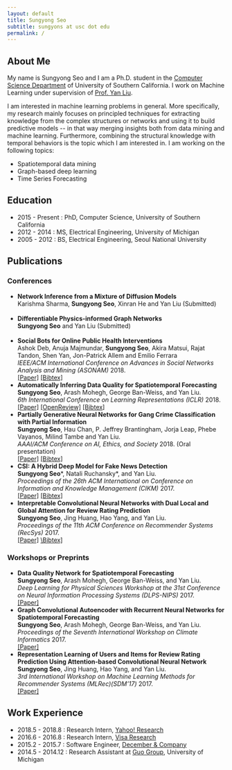```yaml
---
layout: default
title: Sungyong Seo
subtitle: sungyons at usc dot edu
permalink: /
---
```



## About Me
My name is Sungyong Seo and I am a Ph.D. student in the
[Computer Science Department](http://www.cs.usc.edu/)
of University of Southern California. I work on Machine Learning under supervision of
[Prof. Yan Liu](http://melady.usc.edu ).

I am interested in machine learning problems in general.
More specifically, my research mainly focuses on principled techniques for extracting knowledge from the complex structures or networks and using it to build predictive models -- in that way merging insights both from data mining and machine learning. Furthermore, combining the structural knowledge with temporal behaviors is the topic which I am interested in. I am working on the following topics:
* Spatiotemporal data mining
* Graph-based deep learning
* Time Series Forecasting

## Education
- 2015 - Present : PhD, Computer Science, University of Southern California
- 2012 - 2014 : MS, Electrical Engineering, University of Michigan
- 2005 - 2012 : BS, Electrical Engineering, Seoul National University

## Publications
### Conferences
- **Network Inference from a Mixture of Diffusion Models**<br>
Karishma Sharma, **Sungyong Seo**, Xinran He and Yan Liu (Submitted) <br><br>
- **Differentiable Physics-informed Graph Networks**<br>
**Sungyong Seo** and Yan Liu (Submitted) <br><br>
- **Social Bots for Online Public Health Interventions**<br/>
Ashok Deb, Anuja Majmundar, **Sungyong Seo**, Akira Matsui, Rajat Tandon, Shen Yan, Jon-Patrick Allem and Emilio Ferrara <br/>
*IEEE/ACM International Conference on Advances in Social Networks Analysis and Mining (ASONAM)* 2018.<br>
[\[Paper\]](https://arxiv.org/abs/1804.07886) [\[Bibtex\]](https://raw.githubusercontent.com/sungyongs/sungyongs.github.io/master/bibtex/deb2018social)
- **Automatically Inferring Data Quality for Spatiotemporal Forecasting**<br>
**Sungyong Seo**, Arash Mohegh, George Ban-Weiss, and Yan Liu.<br>
*6th International Conference on Learning Representations (ICLR)* 2018.<br>
[\[Paper\]](https://openreview.net/forum?id=ByJIWUnpW) [\[OpenReview\]](https://openreview.net/forum?id=ByJIWUnpW) [\[Bibtex\]](https://raw.githubusercontent.com/sungyongs/sungyongs.github.io/master/bibtex/seo2018automatically)
- **Partially Generative Neural Networks for Gang Crime Classification with Partial Information**<br>
**Sungyong Seo**, Hau Chan, P. Jeffrey Brantingham, Jorja Leap, Phebe Vayanos, Milind Tambe and Yan Liu.<br>
*AAAI/ACM Conference on AI, Ethics, and Society* 2018. (Oral presentation)<br>
[\[Paper\]](https://pdfs.semanticscholar.org/b00d/c595d1e947b932e48223273bc21ce985bd5b.pdf) [\[Bibtex\]](https://raw.githubusercontent.com/sungyongs/sungyongs.github.io/master/bibtex/seo2018partially)
- **CSI: A Hybrid Deep Model for Fake News Detection**<br>
**Sungyong Seo**\*, Natali Ruchansky\*, and Yan Liu.<br>
*Proceedings of the 26th ACM International on Conference on Information and Knowledge Management (CIKM)* 2017.<br>
[\[Paper\]](https://dl.acm.org/citation.cfm?id=3132877) [\[Bibtex\]](https://raw.githubusercontent.com/sungyongs/sungyongs.github.io/master/bibtex/ruchansky2017csi)
- **Interpretable Convolutional Neural Networks with Dual Local and Global Attention for Review Rating Prediction**<br>
**Sungyong Seo**, Jing Huang, Hao Yang, and Yan Liu.<br>
*Proceedings of the 11th ACM Conference on Recommender Systems (RecSys)* 2017.<br>
[\[Paper\]](https://dl.acm.org/citation.cfm?id=3109890) [\Bibtex\]](https://raw.githubusercontent.com/sungyongs/sungyongs.github.io/master/bibtex/seo2017interpretable)

### Workshops or Preprints
- **Data Quality Network for Spatiotemporal Forecasting**<br>
**Sungyong Seo**, Arash Mohegh, George Ban-Weiss, and Yan Liu.<br>
*Deep Learning for Physical Sciences Workshop at the 31st Conference on Neural Information Processing Systems (DLPS-NIPS)* 2017.<br>
[\[Paper\]](https://dl4physicalsciences.github.io/files/nips_dlps_2017_17.pdf)
- **Graph Convolutional Autoencoder with Recurrent Neural Networks for Spatiotemporal Forecasting**<br>
**Sungyong Seo**, Arash Mohegh, George Ban-Weiss, and Yan Liu.<br>
*Proceedings of the Seventh International Workshop on Climate Informatics* 2017.<br>
[\[Paper\]](https://www2.cisl.ucar.edu/events/workshops/climate-informatics/2017/home)
- **Representation Learning of Users and Items for Review Rating Prediction Using Attention-based Convolutional Neural Network** <br/>
**Sungyong Seo**, Jing Huang, Hao Yang, and Yan Liu. <br/>
*3rd International Workshop on Machine Learning Methods for Recommender Systems (MLRec)(SDM’17)* 2017. <br/>
[\[Paper\]](https://pdfs.semanticscholar.org/4946/89f4522619b887e515aea2b205490b0eb5cd.pdf)

## Work Experience
- 2018.5 - 2018.8 : Research Intern, [Yahoo! Research](https://research.yahoo.com/)
- 2016.6 - 2016.8 : Research Intern, [Visa Research](http://research.visa.com/)
- 2015.2 - 2015.7 : Software Engineer, [December & Company](http://dco.com)
- 2014.5 - 2014.12 : Research Assistant at [Guo Group](http://www.guogroup.org/), University of Michigan

